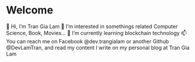 # Welcome
👋 Hi, I’m Tran Gia Lam
👀 I’m interested in somethings related Computer Science, Book, Movies...
🌱 I’m currently learning blockchain technology
📫 You can reach me on Facebook @dev.trangialam or another Github @DevLamTran, and read my content I write on my personal blog at Tran Gia Lam
